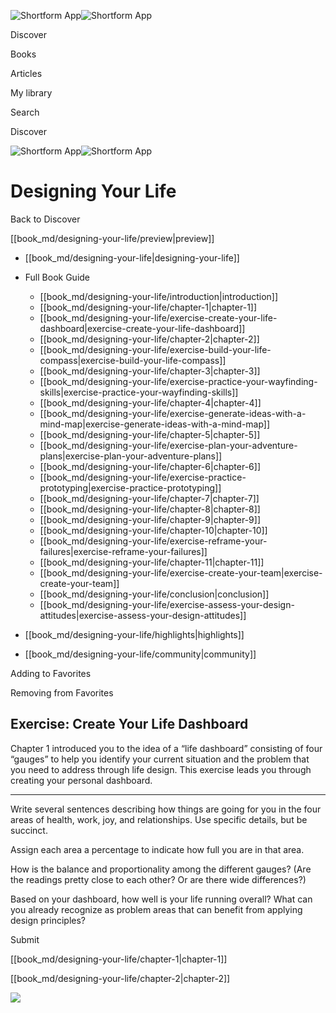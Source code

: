 ![Shortform App](/img/logo.36a2399e.svg)![Shortform App](/img/logo-dark.70c1b072.svg)

Discover

Books

Articles

My library

Search

Discover

![Shortform App](/img/logo.36a2399e.svg)![Shortform App](/img/logo-dark.70c1b072.svg)

# Designing Your Life

Back to Discover

[[book_md/designing-your-life/preview|preview]]

  * [[book_md/designing-your-life|designing-your-life]]
  * Full Book Guide

    * [[book_md/designing-your-life/introduction|introduction]]
    * [[book_md/designing-your-life/chapter-1|chapter-1]]
    * [[book_md/designing-your-life/exercise-create-your-life-dashboard|exercise-create-your-life-dashboard]]
    * [[book_md/designing-your-life/chapter-2|chapter-2]]
    * [[book_md/designing-your-life/exercise-build-your-life-compass|exercise-build-your-life-compass]]
    * [[book_md/designing-your-life/chapter-3|chapter-3]]
    * [[book_md/designing-your-life/exercise-practice-your-wayfinding-skills|exercise-practice-your-wayfinding-skills]]
    * [[book_md/designing-your-life/chapter-4|chapter-4]]
    * [[book_md/designing-your-life/exercise-generate-ideas-with-a-mind-map|exercise-generate-ideas-with-a-mind-map]]
    * [[book_md/designing-your-life/chapter-5|chapter-5]]
    * [[book_md/designing-your-life/exercise-plan-your-adventure-plans|exercise-plan-your-adventure-plans]]
    * [[book_md/designing-your-life/chapter-6|chapter-6]]
    * [[book_md/designing-your-life/exercise-practice-prototyping|exercise-practice-prototyping]]
    * [[book_md/designing-your-life/chapter-7|chapter-7]]
    * [[book_md/designing-your-life/chapter-8|chapter-8]]
    * [[book_md/designing-your-life/chapter-9|chapter-9]]
    * [[book_md/designing-your-life/chapter-10|chapter-10]]
    * [[book_md/designing-your-life/exercise-reframe-your-failures|exercise-reframe-your-failures]]
    * [[book_md/designing-your-life/chapter-11|chapter-11]]
    * [[book_md/designing-your-life/exercise-create-your-team|exercise-create-your-team]]
    * [[book_md/designing-your-life/conclusion|conclusion]]
    * [[book_md/designing-your-life/exercise-assess-your-design-attitudes|exercise-assess-your-design-attitudes]]
  * [[book_md/designing-your-life/highlights|highlights]]
  * [[book_md/designing-your-life/community|community]]



Adding to Favorites 

Removing from Favorites 

## Exercise: Create Your Life Dashboard

Chapter 1 introduced you to the idea of a “life dashboard” consisting of four “gauges” to help you identify your current situation and the problem that you need to address through life design. This exercise leads you through creating your personal dashboard.

* * *

Write several sentences describing how things are going for you in the four areas of health, work, joy, and relationships. Use specific details, but be succinct.

Assign each area a percentage to indicate how full you are in that area.

How is the balance and proportionality among the different gauges? (Are the readings pretty close to each other? Or are there wide differences?)

Based on your dashboard, how well is your life running overall? What can you already recognize as problem areas that can benefit from applying design principles?

Submit 

[[book_md/designing-your-life/chapter-1|chapter-1]]

[[book_md/designing-your-life/chapter-2|chapter-2]]

![](https://bat.bing.com/action/0?ti=56018282&Ver=2&mid=967bcbf8-201d-4fb7-92cb-b138a625a0df&sid=49fff5b0636c11eeb9c611038afc8668&vid=4a005010636c11ee80c703d4c4a7acd5&vids=0&msclkid=N&pi=0&lg=en-US&sw=800&sh=600&sc=24&nwd=1&tl=Shortform%20%7C%20Book&p=https%3A%2F%2Fwww.shortform.com%2Fapp%2Fbook%2Fdesigning-your-life%2Fexercise-create-your-life-dashboard&r=&lt=294&evt=pageLoad&sv=1&rn=848532)
